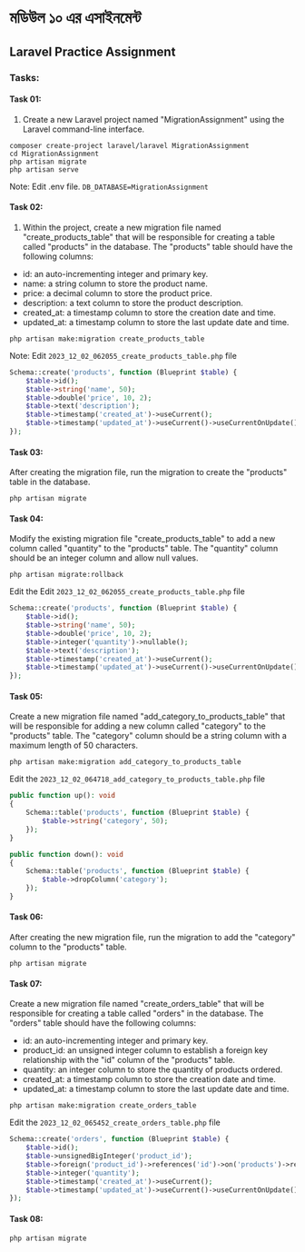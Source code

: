 # মডিউল ১০ এর এসাইনমেন্ট
## Laravel Practice Assignment
### Tasks:
#### Task 01:
1. Create a new Laravel project named "MigrationAssignment" using the Laravel command-line interface.
```shell
composer create-project laravel/laravel MigrationAssignment
cd MigrationAssignment
php artisan migrate
php artisan serve
```
Note: Edit .env file. `DB_DATABASE=MigrationAssignment`

#### Task 02:
1. Within the project, create a new migration file named "create_products_table" that will be responsible for creating a table called "products" in the database. The "products" table should have the following columns:
- id: an auto-incrementing integer and primary key.
- name: a string column to store the product name.
- price: a decimal column to store the product price.
- description: a text column to store the product description.
- created_at: a timestamp column to store the creation date and time.
- updated_at: a timestamp column to store the last update date and time.

```shell
php artisan make:migration create_products_table
```

Note: Edit  `2023_12_02_062055_create_products_table.php` file
```php
Schema::create('products', function (Blueprint $table) {
    $table->id();
    $table->string('name', 50);
    $table->double('price', 10, 2);
    $table->text('description');
    $table->timestamp('created_at')->useCurrent();
    $table->timestamp('updated_at')->useCurrent()->useCurrentOnUpdate();
});
```
#### Task 03:
After creating the migration file, run the migration to create the "products" table in the database.
```shell
php artisan migrate
```

#### Task 04:
Modify the existing migration file "create_products_table" to add a new column called "quantity" to the "products" table. The "quantity" column should be an integer column and allow null values.
```shell
php artisan migrate:rollback
```

Edit the Edit  `2023_12_02_062055_create_products_table.php` file
```php
Schema::create('products', function (Blueprint $table) {
    $table->id();
    $table->string('name', 50);
    $table->double('price', 10, 2);
    $table->integer('quantity')->nullable();
    $table->text('description');
    $table->timestamp('created_at')->useCurrent();
    $table->timestamp('updated_at')->useCurrent()->useCurrentOnUpdate();
});
```

#### Task 05:
Create a new migration file named "add_category_to_products_table" that will be responsible for adding a new column called "category" to the "products" table. The "category" column should be a string column with a maximum length of 50 characters.
```shell
php artisan make:migration add_category_to_products_table
```

Edit the `2023_12_02_064718_add_category_to_products_table.php` file
```php
public function up(): void
{
    Schema::table('products', function (Blueprint $table) {
        $table->string('category', 50);
    });
}

public function down(): void
{
    Schema::table('products', function (Blueprint $table) {
        $table->dropColumn('category');
    });
}
```

#### Task 06:
After creating the new migration file, run the migration to add the "category" column to the "products" table.
```shell
php artisan migrate
```

#### Task 07:
Create a new migration file named "create_orders_table" that will be responsible for creating a table called "orders" in the database. The "orders" table should have the following columns:
- id: an auto-incrementing integer and primary key.
- product_id: an unsigned integer column to establish a foreign key relationship with the "id" column of the "products" table.
- quantity: an integer column to store the quantity of products ordered.
- created_at: a timestamp column to store the creation date and time.
- updated_at: a timestamp column to store the last update date and time.

```shell
php artisan make:migration create_orders_table
```

Edit the `2023_12_02_065452_create_orders_table.php` file
```php
Schema::create('orders', function (Blueprint $table) {
    $table->id();
    $table->unsignedBigInteger('product_id');
    $table->foreign('product_id')->references('id')->on('products')->restrictOnDelete()->cascadeOnUpdate();
    $table->integer('quantity');
    $table->timestamp('created_at')->useCurrent();
    $table->timestamp('updated_at')->useCurrent()->useCurrentOnUpdate();
});
```

#### Task 08:
```shell
php artisan migrate
```

